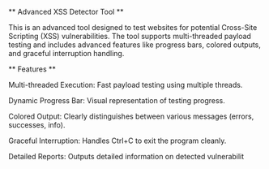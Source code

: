 ** Advanced XSS Detector Tool **

This is an advanced tool designed to test websites for potential Cross-Site Scripting (XSS) vulnerabilities. The tool supports multi-threaded payload testing and includes advanced features like progress bars, colored outputs, and graceful interruption handling.

** Features **

Multi-threaded Execution: Fast payload testing using multiple threads.

Dynamic Progress Bar: Visual representation of testing progress.

Colored Output: Clearly distinguishes between various messages (errors, successes, info).

Graceful Interruption: Handles Ctrl+C to exit the program cleanly.

Detailed Reports: Outputs detailed information on detected vulnerabilit

